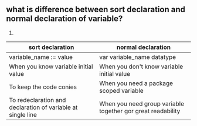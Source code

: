 ## what is difference between sort declaration and normal declaration of variable?  
1. 
sort declaration | normal declaration  
--- | ---| 
variable_name := value | var variable_name datatype
When you know variable initial value  | When you don't know variable initial value   
To keep the code conies  | When you need a package scoped variable
To redeclaration and declaration of variable at single line |When you need group variable together gor great readability   


